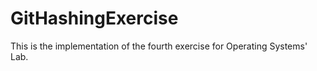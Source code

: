# GitHashingExercise
This is the implementation of the fourth exercise for Operating Systems' Lab. 
